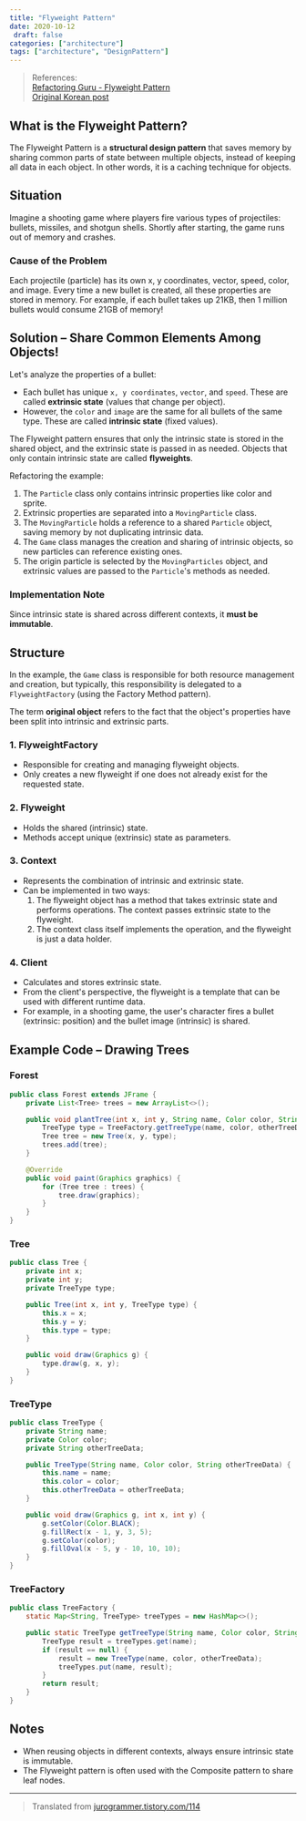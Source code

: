 ```yaml
---
title: "Flyweight Pattern"
date: 2020-10-12
 draft: false
categories: ["architecture"]
tags: ["architecture", "DesignPattern"]
---
```


> References:  
> [Refactoring Guru - Flyweight Pattern](https://refactoring.guru/design-patterns/flyweight)  
> [Original Korean post](https://jurogrammer.tistory.com/114)

## What is the Flyweight Pattern?

The Flyweight Pattern is a **structural design pattern** that saves memory by sharing common parts of state between multiple objects, instead of keeping all data in each object. In other words, it is a caching technique for objects.

## Situation

Imagine a shooting game where players fire various types of projectiles: bullets, missiles, and shotgun shells. Shortly after starting, the game runs out of memory and crashes.

### Cause of the Problem

Each projectile (particle) has its own x, y coordinates, vector, speed, color, and image. Every time a new bullet is created, all these properties are stored in memory. For example, if each bullet takes up 21KB, then 1 million bullets would consume 21GB of memory!

## Solution – Share Common Elements Among Objects!

Let's analyze the properties of a bullet:
- Each bullet has unique `x, y coordinates`, `vector`, and `speed`. These are called **extrinsic state** (values that change per object).
- However, the `color` and `image` are the same for all bullets of the same type. These are called **intrinsic state** (fixed values).

The Flyweight pattern ensures that only the intrinsic state is stored in the shared object, and the extrinsic state is passed in as needed. Objects that only contain intrinsic state are called **flyweights**.

Refactoring the example:
1. The `Particle` class only contains intrinsic properties like color and sprite.
2. Extrinsic properties are separated into a `MovingParticle` class.
3. The `MovingParticle` holds a reference to a shared `Particle` object, saving memory by not duplicating intrinsic data.
4. The `Game` class manages the creation and sharing of intrinsic objects, so new particles can reference existing ones.
5. The origin particle is selected by the `MovingParticles` object, and extrinsic values are passed to the `Particle`'s methods as needed.

### Implementation Note

Since intrinsic state is shared across different contexts, it **must be immutable**.

## Structure

In the example, the `Game` class is responsible for both resource management and creation, but typically, this responsibility is delegated to a `FlyweightFactory` (using the Factory Method pattern).

The term **original object** refers to the fact that the object's properties have been split into intrinsic and extrinsic parts.

### 1. FlyweightFactory
- Responsible for creating and managing flyweight objects.
- Only creates a new flyweight if one does not already exist for the requested state.

### 2. Flyweight
- Holds the shared (intrinsic) state.
- Methods accept unique (extrinsic) state as parameters.

### 3. Context
- Represents the combination of intrinsic and extrinsic state.
- Can be implemented in two ways:
  1. The flyweight object has a method that takes extrinsic state and performs operations. The context passes extrinsic state to the flyweight.
  2. The context class itself implements the operation, and the flyweight is just a data holder.

### 4. Client
- Calculates and stores extrinsic state.
- From the client's perspective, the flyweight is a template that can be used with different runtime data.
- For example, in a shooting game, the user's character fires a bullet (extrinsic: position) and the bullet image (intrinsic) is shared.

## Example Code – Drawing Trees

### Forest

```java
public class Forest extends JFrame {
    private List<Tree> trees = new ArrayList<>();

    public void plantTree(int x, int y, String name, Color color, String otherTreeData) {
        TreeType type = TreeFactory.getTreeType(name, color, otherTreeData);
        Tree tree = new Tree(x, y, type);
        trees.add(tree);
    }

    @Override
    public void paint(Graphics graphics) {
        for (Tree tree : trees) {
            tree.draw(graphics);
        }
    }
}
```

### Tree

```java
public class Tree {
    private int x;
    private int y;
    private TreeType type;

    public Tree(int x, int y, TreeType type) {
        this.x = x;
        this.y = y;
        this.type = type;
    }

    public void draw(Graphics g) {
        type.draw(g, x, y);
    }
}
```

### TreeType

```java
public class TreeType {
    private String name;
    private Color color;
    private String otherTreeData;

    public TreeType(String name, Color color, String otherTreeData) {
        this.name = name;
        this.color = color;
        this.otherTreeData = otherTreeData;
    }

    public void draw(Graphics g, int x, int y) {
        g.setColor(Color.BLACK);
        g.fillRect(x - 1, y, 3, 5);
        g.setColor(color);
        g.fillOval(x - 5, y - 10, 10, 10);
    }
}
```

### TreeFactory

```java
public class TreeFactory {
    static Map<String, TreeType> treeTypes = new HashMap<>();

    public static TreeType getTreeType(String name, Color color, String otherTreeData) {
        TreeType result = treeTypes.get(name);
        if (result == null) {
            result = new TreeType(name, color, otherTreeData);
            treeTypes.put(name, result);
        }
        return result;
    }
}
```

## Notes
- When reusing objects in different contexts, always ensure intrinsic state is immutable.
- The Flyweight pattern is often used with the Composite pattern to share leaf nodes.

---

> Translated from [jurogrammer.tistory.com/114](https://jurogrammer.tistory.com/114) 